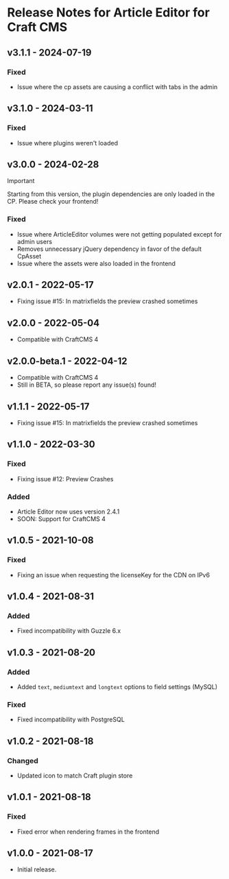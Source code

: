 # Release Notes for Article Editor for Craft CMS

## v3.1.1 - 2024-07-19

### Fixed
- Issue where the cp assets are causing a conflict with tabs in the admin

## v3.1.0 - 2024-03-11

### Fixed
- Issue where plugins weren't loaded

## v3.0.0 - 2024-02-28

> [!IMPORTANT]  
> Starting from this version, the plugin dependencies are only loaded in the CP. Please check your frontend!

### Fixed
- Issue where ArticleEditor volumes were not getting populated except for admin users
- Removes unnecessary jQuery dependency in favor of the default CpAsset
- Issue where the assets were also loaded in the frontend 

## v2.0.1 - 2022-05-17
- Fixing issue #15: In matrixfields the preview crashed sometimes

## v2.0.0 - 2022-05-04
- Compatible with CraftCMS 4

## v2.0.0-beta.1 - 2022-04-12
- Compatible with CraftCMS 4
- Still in BETA, so please report any issue(s) found!

## v1.1.1 - 2022-05-17
- Fixing issue #15: In matrixfields the preview crashed sometimes

## v1.1.0 - 2022-03-30

### Fixed
- Fixing issue #12: Preview Crashes

### Added
- Article Editor now uses version 2.4.1
- SOON: Support for CraftCMS 4

## v1.0.5 - 2021-10-08

### Fixed
- Fixing an issue when requesting the licenseKey for the CDN on IPv6 

## v1.0.4 - 2021-08-31

### Added
- Fixed incompatibility with Guzzle 6.x

## v1.0.3 - 2021-08-20

### Added
- Added `text`, `mediumtext` and `longtext` options to field settings (MySQL)

### Fixed
- Fixed incompatibility with PostgreSQL

## v1.0.2 - 2021-08-18

### Changed
- Updated icon to match Craft plugin store

## v1.0.1 - 2021-08-18

### Fixed
- Fixed error when rendering frames in the frontend

## v1.0.0 - 2021-08-17

- Initial release.

